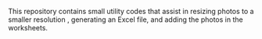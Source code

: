 This repository contains small utility codes that assist in resizing photos to a smaller resolution
, generating an Excel file, and adding the photos in the worksheets.
